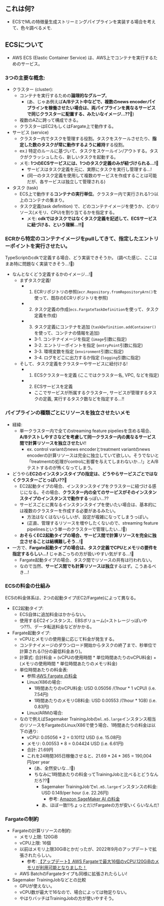 ## これは何?

- ECSでMLの特徴量生成ストリーミングパイプラインを実装する場合を考えて、色々調べるメモ.


## ECSについて

- AWS ECS (Elastic Container Service) は、AWS上でコンテナを実行するためのサービス。

### 3つの主要な概念:

- クラスター (cluster):
  - コンテナを実行するための**論理的なグループ**。
    - (あ、じゃあ例えば**A/Bテスト中などで、複数のnews encoderパイプラインを稼働させたい場合は、両パイプラインを異なるサービスで同じクラスターに配置する、みたいなイメージ...??**:thinking:)
  - 複数のAZに跨って構成できる。
  - クラスターはEC2もしくはFargate上で動作する。
- サービス (service)
  - クラスター内でタスクを管理する役割。タスクをスケールさせたり、**指定した数のタスクが常に動作するように維持**する役割。
  - ex.) 特定のルールに基づいて、タスクをスケールイン/アウトする。タスクがクラッシュしたら、新しいタスクを起動する。
  - メモ: **1つのECSサービスには、1つのタスク定義のみが紐づけられる...!:thinking:** 
    - サービスはタスク定義を元に、実際にタスクを実行し管理する...!
    - (同一のタスク定義を使用して複数のサービスを作成することは可能だが、各サービスは独立して管理される)
- タスク (task)
  - ECS上で動作する**コンテナの実行単位**。クラスター内で実行される1つ以上のコンテナの集まり。
  - タスク定義(task definition) で、どのコンテナイメージを使うか、どのリソース(メモリ、CPU)を割り当てるかを指定する。
    - メモ: **cdkではタスクではなくタスク定義を記述して、ECSサービスに紐づける、という理解...!!**:thinking:

### ECRから特定のコンテナイメージをpullしてきて、指定したエントリーポイントを実行させたい。

TypeScriptのcdkで定義する場合、どう実装できそうか。
(調べた感じ、ここはまあ特に問題なく実装できそう...!:thinking:)

- なんとなくどう定義するかのイメージ...!:thinking:
  - まずタスク定義!
    - 1. ECRリポジトリの参照(`ecr.Repository.fromRepositoryArn()`を使って、既存のECRリポジトリを参照)
    - 2. タスク定義の作成(`ecs.FargateTaskDefinition`を使って、タスク定義を作成)
    - 3. タスク定義にコンテナを追加 (`taskDefinition.addContainer()`を使って、コンテナの情報を追加)
      - 3-1. コンテナイメージを指定 (`image`引数に指定)
      - 3-2. エントリーポイントを指定 (`entryPoint`引数に指定)
      - 3-3. 環境変数を指定 (`environment`引数に指定)
      - 3-4. ログをどこに出力するか指定 (`logging`引数に指定)
  - そして、タスク定義をクラスターやサービスに紐付ける!
    - 1. ECSクラスターを定義 (ここではクラスター名, VPC, などを指定)
    - 2. ECSサービスを定義
      - ここでサービスが所属するクラスター, サービスが管理するタスクの定義, 実行するタスク数などを指定する...!!

### パイプラインの種類ごとにリソースを独立させたいメモ

- 経緯:
  - 単一クラスター内で全てのstreaming feature pipeliesを含める場合、**A/Bテストしやすさなどを考慮して同一クラスター内の異なるサービス間で計算リソースを独立させたい**!!
    - ex. control variantのnews encoderとtreatment variantのnews encoderの計算リソースは完全に独立していて欲しい。そうでないと「treatmentの処理がcontrolに影響を与えてしまわないか...!」とA/Bテストするのが怖くなってしまう。
- どうやら**EC2のインスタンスタイプの指定は、どうやらサービスごとではなくクラスターごとっぽい??**:thinking:
  - EC2起動タイプの場合、インスタンスタイプをクラスターに紐づける感じになる。その場合、**クラスター内の全てのサービスがそのインスタンスタイプのインスタンスで動作する**っぽい...??
  - サービスごとに異なるインスタンスタイプを使いたい場合は、基本的には複数のクラスターを作成する必要があるみたい。
    - 方法はなくはないらしいが、設定が複雑になってしまうっぽい。
    - (正直、管理するリソースを増やしたくないので、streaming feature pipelinesという単一のクラスターで管理したい...!:thinking:)
  - **おそらくEC2起動タイプの場合、サービス間で計算リソースを完全に独立させることは結構難しそう**...!:thinking:
- 一方で、**Fargate起動タイプの場合は、タスク定義でCPUとメモリの要件を指定するらしい...!** じゃあこっちの方が扱いやすい気がする...!:thinking:
  - Fargate起動タイプの場合、タスク間でリソースの共有は行われない。
  - なので当然、**サービス間でも計算リソースは独立**するはず。こうあるべき...!

### ECSの料金の仕組み

ECSの料金体系は、2つの起動タイプ(EC2/Fargate)によって異なる。

- EC2起動タイプ:
  - ECS自体に追加料金はかからない。
  - 使用するEC2インスタンス、EBSボリューム(=ストレージっぽいやつ??)、データ転送料金などがかかる。
- Fargate起動タイプ:
  - vCPUとメモリの使用量に応じて料金が発生する。
  - コンテナイメージのダウンロード開始からタスクの終了まで、秒単位で計算される(1分の最低料金あり)。
  - 計算式: 合計料金 = (vCPUの使用時間 * 単位時間あたりのvCPU料金) + (メモリの使用時間 * 単位時間あたりのメモリ料金)
  - 単位時間あたりの料金表:
    - 参照:[AWS Fargate の料金](https://aws.amazon.com/jp/fargate/pricing/)
    - Linux/X86の場合:
      - 1時間あたりのvCPU料金: USD 0.05056 /(1hour * 1 vCPU)  (i.e. 7.54円)
      - 1時間あたりのメモリGB料金: USD 0.00553 /(1hour * 1GB) (i.e. 0.83円)
    - Linux/ARMの場合:
  - なので例えばSagemaker TrainingJobの`ml.m5.large`インスタンス相当のリソースをFargateのLinux/X86で使う場合、1時間あたりの料金は以下の通り:
    - vCPU: 0.05056 * 2 = 0.10112 USD (i.e. 15.08円)
    - メモリ: 0.00553 * 8 = 0.04424 USD (i.e. 6.61円)
    - 合計: 21.69円
    - これを24時間365日稼働させると、21.69 * 24 * 365 = 190,004円/per year
      - (あ、全然安いな...!:thinking:)
      - ちなみに1時間あたりの料金ってTrainingJobと比べるとどうなんだろ??:thinking:
        - Sagemaker TrainingJobで`ml.m5.large`インスタンスの料金: USD 0.149/per hour (i.e. 22.26円)
          - 参考: [Amazon SageMaker AI の料金](https://aws.amazon.com/jp/sagemaker-ai/pricing/)
        - あ、ほぼ一致!!ちょっとだけFargateの方が安いくらいなんだ!

### Fargateの制約

- Fargateの計算リソースの制約:
  - メモリ上限: 120GiB
  - vCPU上限: 16個
  - 以前はメモリ上限30GiBとかだったが、2022年9月のアップデートで拡張されたらしい。
    - 参考: [【アップデート】AWS Fargateで最大16個のvCPU,120GiBのメモリが利用可能となりました！](https://dev.classmethod.jp/articles/fargate-vcpu-memory-expansion/)
  - AWS BatchのFargateタイプも同様に拡張されたらしい!
- Sagemaker TrainingJobなどとの比較
  - GPUが使えない。
  - vCPU数が最大で16なので、場合によっては物足りない。
  - やはりバッチはTrainingJobの方が使いやすそう。
